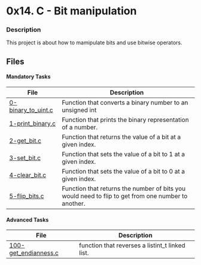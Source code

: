 # 0x14. C - Bit manipulation
### Description
This project is about how to mamipulate bits and use bitwise operators.

## Files
#### Mandatory Tasks

| File | Description |
| ------ | ------ |
| [0-binary_to_uint.c](https://github.com/MinaSamirSaad/alx-low_level_programming/tree/master/0x14-bit_manipulation/0-binary_to_uint.c) | Function that converts a binary number to an unsigned int |
| [1-print_binary.c](https://github.com/MinaSamirSaad/alx-low_level_programming/tree/master/0x14-bit_manipulation/1-print_binary.c) | Function that prints the binary representation of a number. |
| [2-get_bit.c](https://github.com/MinaSamirSaad/alx-low_level_programming/tree/master/0x14-bit_manipulation/2-get_bit.c) | Function that returns the value of a bit at a given index. |
| [3-set_bit.c](https://github.com/MinaSamirSaad/alx-low_level_programming/tree/master/0x14-bit_manipulation/3-set_bit.c) | Function that sets the value of a bit to 1 at a given index. |
| [4-clear_bit.c](https://github.com/MinaSamirSaad/alx-low_level_programming/tree/master/0x14-bit_manipulation/4-clear_bit.c) | Function that sets the value of a bit to 0 at a given index. |
| [5-flip_bits.c](https://github.com/MinaSamirSaad/alx-low_level_programming/tree/master/0x14-bit_manipulation/5-flip_bits.c) | Function that returns the number of bits you would need to flip to get from one number to another. |

#### Advanced Tasks
| File | Description |
| ------ | ------ |
| [100-get_endianness.c](https://github.com/MinaSamirSaad/alx-low_level_programming/tree/master/0x14-bit_manipulation/100-get_endianness.c) | function that reverses a listint_t linked list. |